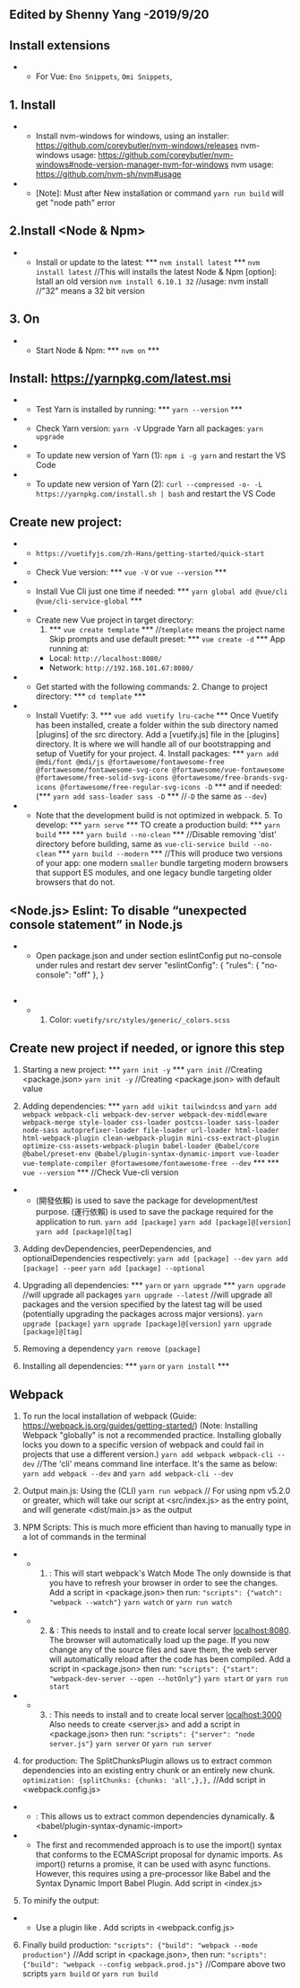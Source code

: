 ## Edited by Shenny Yang -2019/9/20 ##

##	<Visual Studio Code> Install extensions
* *	For Vue: `Eno Snippets`, `Omi Snippets`, 
##	1.<Nvm> Install 
* *	Install nvm-windows for windows, using an installer: https://github.com/coreybutler/nvm-windows/releases
		nvm-windows usage: https://github.com/coreybutler/nvm-windows#node-version-manager-nvm-for-windows
		nvm usage: https://github.com/nvm-sh/nvm#usage
* *	[Note]: Must <Restart Computer> after New installation or command `yarn run build` will get "node path" error

##	2.Install <Node & Npm>
* *	Install or update to the latest: *** ` nvm install latest ` ***
	` nvm install latest `  //This will installs the latest Node & Npm
		[option]: Istall an old version
	` nvm install 6.10.1 32 ` //usage: nvm install <version> //"32" means a 32 bit version

##	3.<Nvm> On
* *	Start Node & Npm: *** ` nvm on ` ***

##	<Yarn> Install: https://yarnpkg.com/latest.msi
* *	Test Yarn is installed by running: *** ` yarn --version ` ***
* *	Check Yarn version: `yarn -V` Upgrade Yarn all packages: `yarn upgrade`
* *	To update new version of Yarn (1): `npm i -g yarn` and restart the VS Code
* *	To update new version of Yarn (2): `curl --compressed -o- -L https://yarnpkg.com/install.sh | bash` and restart the VS Code

##	<Vue Cli> Create new project: 
* *	`https://vuetifyjs.com/zh-Hans/getting-started/quick-start`
* *	Check Vue version: *** `vue -V` or `vue --version` ***
* *	Install Vue Cli just one time if needed: *** `yarn global add @vue/cli @vue/cli-service-global` ***
* *	Create new Vue project in target directory:
	1. *** `vue create template` *** //`template` means the project name
		Skip prompts and use default preset: *** `vue create -d` *** 
		App running at:
	- Local:   ` http://localhost:8080/ `
	- Network: ` http://192.168.101.67:8080/ `
* *	Get started with the following commands:
	2. Change to project directory: *** ` cd template ` ***
* *	Install Vuetify:
	3. *** `vue add vuetify lru-cache` ***
		Once Vuetify has been installed, create a folder within the sub directory named [plugins] of the src directory. Add a [vuetify.js] file in the [plugins] directory. It is where we will handle all of our bootstrapping and setup of Vuetify for your project.
	4. Install packages: *** `yarn add @mdi/font @mdi/js @fortawesome/fontawesome-free @fortawesome/fontawesome-svg-core @fortawesome/vue-fontawesome @fortawesome/free-solid-svg-icons @fortawesome/free-brands-svg-icons @fortawesome/free-regular-svg-icons -D` ***
		and if needed: (*** `yarn add sass-loader sass -D` *** //`-D` the same as `--dev`)
* *	Note that the development build is not optimized in webpack.
	5. To develop: ***  ` yarn serve ` ***
		TO create a production build: *** `yarn build` ***
		*** `yarn build --no-clean` *** //Disable removing 'dist' directory before building, same as `vue-cli-service build --no-clean`
		*** `yarn build --modern` *** //This will produce two versions of your app: one modern `smaller` bundle targeting modern browsers that support ES modules, and one legacy bundle targeting older browsers that do not.

##	<Node.js> Eslint: To disable “unexpected console statement” in Node.js
* *	Open package.json and under section eslintConfig put no-console under rules and restart dev server
		"eslintConfig": {
			"rules": {
				"no-console": "off"
			},
		}


##	<Vuetify Custom>
* *	1. Color: `vuetify/src/styles/generic/_colors.scss`

##	<Yarn> Create new project if needed, or ignore this step
1.	Starting a new project: *** ` yarn init -y ` ***
	` yarn init ` //Creating <package.json>
	` yarn init -y ` //Creating <package.json> with default value

2.	Adding dependencies: *** `yarn add uikit tailwindcss` and `yarn add webpack webpack-cli webpack-dev-server webpack-dev-middleware webpack-merge style-loader css-loader postcss-loader sass-loader node-sass autoprefixer-loader file-loader url-loader html-loader html-webpack-plugin clean-webpack-plugin mini-css-extract-plugin optimize-css-assets-webpack-plugin babel-loader @babel/core @babel/preset-env @babel/plugin-syntax-dynamic-import vue-loader vue-template-compiler @fortawesome/fontawesome-free --dev` ***
***	` vue --version ` *** //Check Vue-cli version

* * <devDependencies>(開發依賴) is used to save the package for development/test purpose. <dependencies>(運行依賴) is used to save the package required for the application to run.
	` yarn add [package] `
	` yarn add [package]@[version] `
	` yarn add [package]@[tag] `

3.	Adding devDependencies, peerDependencies, and optionalDependencies respectively:
	` yarn add [package] --dev `
	` yarn add [package] --peer `
	` yarn add [package] --optional `

4.	Upgrading all dependencies: *** ` yarn ` or ` yarn upgrade ` ***
	` yarn upgrade ` //will upgrade all packages
	` yarn upgrade --latest ` //will upgrade all packages and the version specified by the latest tag will be used (potentially upgrading the packages across major versions).
	` yarn upgrade [package] `
	` yarn upgrade [package]@[version] `
	` yarn upgrade [package]@[tag] `

5.	Removing a dependency
	` yarn remove [package] `

6.	Installing all dependencies: *** ` yarn ` or ` yarn install ` ***

##	Webpack
1.	To run the local installation of webpack (Guide: https://webpack.js.org/guides/getting-started/)
		(Note: Installing Webpack "globally" is not a recommended practice. Installing globally locks you down to a specific version of webpack and could fail in projects that use a different version.)
	` yarn add webpack webpack-cli --dev ` //The 'cli' means command line interface. It's the same as below:
	` yarn add webpack --dev ` and ` yarn add webpack-cli --dev `

2.	Output main.js: Using the <command-line> (CLI)
	` yarn run webpack ` // For using npm v5.2.0 or greater, which will take our script at <src/index.js> as the entry point, and will generate <dist/main.js> as the output

3.	NPM Scripts: This is much more efficient than having to manually type in a lot of commands in the terminal
* *	1.	<webpack-Watch-Mode>: This will start webpack's Watch Mode
		The only downside is that you have to refresh your browser in order to see the changes. Add a script in <package.json> then run:
  ` "scripts": {"watch": "webpack --watch"} `
	` yarn watch ` or ` yarn run watch `
* *	2.	<webpack-dev-server> & <Enabling-HMR>: This needs to install <webpack-dev-server> and <webpack-dev-middleware> to create local server <localhost:8080>.
		The browser will automatically load up the page. If you now change any of the source files and save them, the web server will automatically reload after the code has been compiled. Add a script in <package.json> then run:
  ` "scripts": {"start": "webpack-dev-server --open --hotOnly"} `
	` yarn start ` or ` yarn run start `
* *	3.	<express-node-server>: This needs to install <express> and <webpack-dev-middleware> to create local server <localhost:3000>
		Also needs to create <server.js> and add a script in <package.json> then run:
  ` "scripts": {"server": "node server.js"} `
	` yarn server ` or ` yarn run server `
4.	<SplitChunksPlugin> for production:
		The SplitChunksPlugin allows us to extract common dependencies into an existing entry chunk or an entirely new chunk.
  ` optimization: {splitChunks: {chunks: 'all',},}, ` //Add script in <webpack.config.js>
* * <Dynamic-Imports>: This allows us to extract common dependencies dynamically. <Babel> & <babel/plugin-syntax-dynamic-import>
* * The first and recommended approach is to use the import() syntax that conforms to the ECMAScript proposal for dynamic imports.
		As import() returns a promise, it can be used with async functions. However, this requires using a pre-processor like Babel and the Syntax Dynamic Import Babel Plugin. Add script in <index.js>
5.	To minify the output:
* *	Use a plugin like <optimize-css-assets-webpack-plugin>. Add scripts in <webpack.config.js>
6.	Finally build production:
  ` "scripts": {"build": "webpack --mode production"} ` //Add script in <package.json>, then run:
  ` "scripts": {"build": "webpack --config webpack.prod.js"} ` //Compare above two scripts
	` yarn build ` or ` yarn run build `